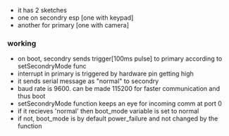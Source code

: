 - it has 2 sketches
- one on secondry esp [one with keypad]
- another for primary [one with camera]

### working
- on boot, secondry sends trigger[100ms pulse] to primary according to setSecondryMode func
- interrupt in primary is triggered by hardware pin getting high
- it sends serial message as "normal" to secondry
- baud rate is 9600. can be made 115200 for faster communication and thus boot
- setSecondryMode function keeps an eye for incoming comm at port 0
- if it recieves 'normal' then boot_mode variable is set to normal
- if not, boot_mode is by default power_failure and not changed by the function
